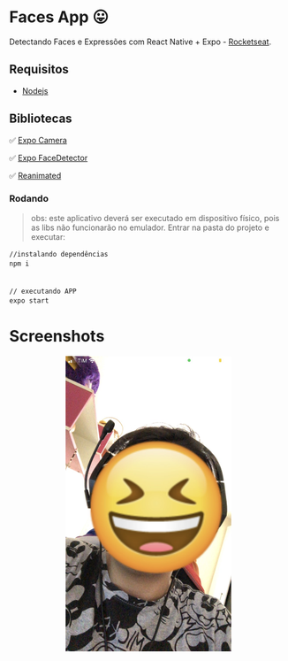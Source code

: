 # Faces App :stuck_out_tongue:
Detectando Faces e Expressões com React Native + Expo - [Rocketseat](https://www.youtube.com/watch?v=rHX4bJsNB7U&t=16s&ab_channel=Rocketseat).

## Requisitos
- [Nodejs](https://nodejs.org/en/download/)

## Bibliotecas
:white_check_mark:	[Expo Camera](https://docs.expo.dev/versions/latest/sdk/camera/?utm_source=google&utm_medium=cpc&utm_content=performancemax&gclid=CjwKCAjwjMiiBhA4EiwAZe6jQ0Al2T44tP8QEE-47QfUN-ThDvVRZE3wDf9zs2FvO0gBO70ai29tHRoCHDgQAvD_BwE)

:white_check_mark:	[Expo FaceDetector](https://docs.expo.dev/versions/latest/sdk/facedetector/)

:white_check_mark:	[Reanimated](https://docs.expo.dev/versions/latest/sdk/reanimated/)

### Rodando
> obs: este aplicativo deverá ser executado em dispositivo físico, pois as libs não funcionarão no emulador.
> Entrar na pasta do projeto e executar: 

```sh 
//instalando dependências 
npm i 


// executando APP
expo start
```

# Screenshots
<p align="center">
  <img src="https://github.com/karenyov/facesApp/blob/main/app.png" width="300">
</p>

